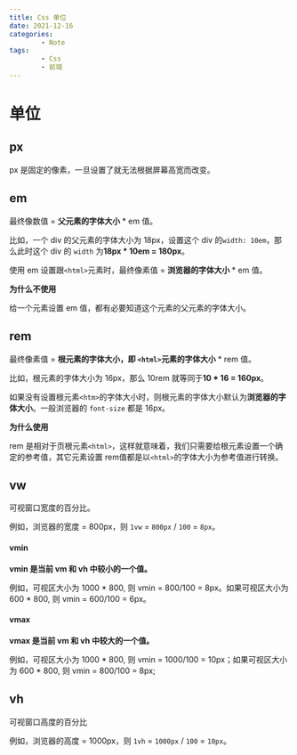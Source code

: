 ```yaml
---
title: Css 单位
date: 2021-12-16
categories:
        - Note
tags:
        - Css
        - 前端
---
```


# 单位

## px

px 是固定的像素，一旦设置了就无法根据屏幕高宽而改变。

## em

最终像数值 = **父元素的字体大小** * em 值。

比如，一个 div 的父元素的字体大小为 18px，设置这个 div 的`width: 10em`，那么此时这个 div 的 `width` 为**18px * 10em = 180px**。

使用 em 设置跟`<html>`元素时，最终像素值 =  **浏览器的字体大小** * em 值。

**为什么不使用**

给一个元素设置 em 值，都有必要知道这个元素的父元素的字体大小。

##  rem

最终像素值 = **根元素的字体大小，即 `<html>`元素的字体大小** * rem 值。

比如，根元素的字体大小为 16px，那么 10rem 就等同于**10 * 16 = 160px**。

如果没有设置根元素`<htm>`的字体大小时，则根元素的字体大小默认为**浏览器的字体大小**。一般浏览器的 `font-size` 都是 16px。

**为什么使用**

rem 是相对于页根元素`<html>`，这样就意味着，我们只需要给根元素设置一个确定的参考值，其它元素设置 rem值都是以`<html>`的字体大小为参考值进行转换。

## vw

可视窗口宽度的百分比。

例如，浏览器的宽度 = 800px，则 `1vw` = `800px` / `100` = `8px`。

#### vmin 

**vmin 是当前 vm 和 vh 中较小的一个值。**

例如，可视区大小为 1000 * 800, 则 vmin = 800/100 = 8px。如果可视区大小为 600 * 800, 则 vmin = 600/100 = 6px。

#### vmax

**vmax 是当前 vm 和 vh 中较大的一个值。**

例如，可视区大小为 1000 * 800, 则 vmin = 1000/100 = 10px；如果可视区大小为 600 * 800, 则 vmin = 800/100 = 8px;

## vh

可视窗口高度的百分比

例如，浏览器的高度 = 1000px，则 `1vh` = `1000px` / `100` = `10px`。

